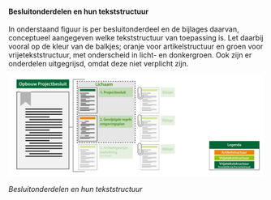 #### Besluitonderdelen en hun tekststructuur

In onderstaand figuur is per besluitonderdeel en de bijlages daarvan,
conceptueel aangegeven welke tekststructuur van toepassing is. Let daarbij
vooral op de kleur van de balkjes; oranje voor artikelstructuur en groen voor
vrijetekststructuur, met onderscheid in licht- en donkergroen. Ook zijn er onderdelen uitgegrijsd, omdat deze niet
verplicht zijn.

![](media/OpbouwPBLichaam2204.png)

*Besluitonderdelen en hun tekststructuur*
